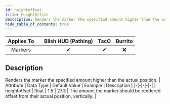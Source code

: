 ```yaml
---
id: heightoffset
title: HeightOffset
description: Renders the marker the specified amount higher than the actual position.
hide_table_of_contents: true
---
```

| Applies To | | Blish HUD (Pathing) | TacO | Burrito |
|-|-|-|-|-|
| <center>Markers</center> | | <center>✔</center> | <center>✔</center> | <center>❌</center> |



## Description
Renders the marker the specified amount higher than the actual position.
| Attribute | Data Type | Default Value | Example | Description |
|-|-|-|-|-|
| heightoffset | float | 1.5 | 27.3 | The amount the marker should be rendered offset from their actual position, vertically. | 


